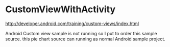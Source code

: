 CustomViewWithActivity
======================

http://developer.android.com/training/custom-views/index.html

Android Custom view sample is not running
so I put to order this sample source.
this pie chart source can running as normal Android sample project.




